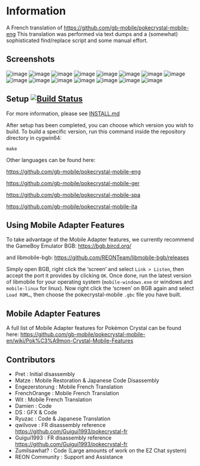 # Information
A French translation of https://github.com/gb-mobile/pokecrystal-mobile-eng
This translation was performed via text dumps and a (somewhat) sophisticated find/replace script and some manual effort.

## Screenshots

![image](https://github.com/user-attachments/assets/bde26dd9-6e74-4ad6-8780-249b5925557a)
![image](https://github.com/user-attachments/assets/d5bc2a8f-c9ec-420e-84ce-d5b326bcbf3a)
![image](https://github.com/user-attachments/assets/fa4b98d7-c56b-41ae-9d86-66a223dd8398)
![image](https://github.com/user-attachments/assets/db372ef0-f38e-4bf8-8b42-719c32603a43)
![image](https://github.com/user-attachments/assets/b7cc7848-d40c-429a-b55d-1051c558c48c)
![image](https://github.com/user-attachments/assets/c91d4ef5-897c-4ea8-801c-e7bb46cee588)
![image](https://github.com/user-attachments/assets/9fa78fdd-bdb8-4476-b470-d7e6f6dbac1e)
![image](https://github.com/user-attachments/assets/a8f55a27-1f6f-428a-b9f5-918e1d4e3347)
![image](https://github.com/user-attachments/assets/994e4f6f-6159-4b38-b46d-9481b73d3bb0)
![image](https://github.com/user-attachments/assets/15b63090-ef5d-4b0d-8e31-e363c8178fc5)
![image](https://github.com/user-attachments/assets/6aeca466-a593-4abe-ae32-4ce151e07b63)
![image](https://github.com/user-attachments/assets/06c0654b-bc3d-4232-9000-295dc5e694d2)
![image](https://github.com/user-attachments/assets/2abde9ae-f81a-4127-88ea-5ee12f8479bf)
![image](https://github.com/user-attachments/assets/7a66781d-de80-4fc9-a735-aed4cb8fba1a)
![image](https://github.com/user-attachments/assets/dba4da73-8a44-4b71-bb5d-b69d163a1275)




## Setup [![Build Status][ci-badge]][ci]

For more information, please see [INSTALL.md](INSTALL.md)

After setup has been completed, you can choose which version you wish to build.
To build a specific version, run this command inside the repository directory in cygwin64:

`make`


Other languages can be found here:

https://github.com/gb-mobile/pokecrystal-mobile-eng

https://github.com/gb-mobile/pokecrystal-mobile-ger

https://github.com/gb-mobile/pokecrystal-mobile-spa

https://github.com/gb-mobile/pokecrystal-mobile-ita

## Using Mobile Adapter Features

To take advantage of the Mobile Adapter features, we currently recommend the GameBoy Emulator BGB:
https://bgb.bircd.org/

and libmobile-bgb:
https://github.com/REONTeam/libmobile-bgb/releases

Simply open BGB, right click the ‘screen’ and select `Link > Listen`, then accept the port it provides by clicking `OK`.
Once done, run the latest version of libmobile for your operating system (`mobile-windows.exe` or windows and `mobile-linux` for linux).
Now right click the ‘screen’ on BGB again and select `Load ROM…`, then choose the pokecrystal-mobile `.gbc` file you have built.

## Mobile Adapter Features

A full list of Mobile Adapter features for Pokémon Crystal can be found here:
https://github.com/gb-mobile/pokecrystal-mobile-en/wiki/Pok%C3%A9mon-Crystal-Mobile-Features

## Contributors

- Pret           : Initial disassembly
- Matze          : Mobile Restoration & Japanese Code Disassembly
- Engezerstorung : Mobile French Translation
- FrenchOrange   : Mobile French Translation
- Wit            : Mobile French Translation
- Damien         : Code
- DS             : GFX & Code
- Ryuzac         : Code & Japanese Translation
- qwilvove       : FR disassembly reference https://github.com/Guigui1993/pokecrystal-fr
- Guigui1993     : FR disassembly reference https://github.com/Guigui1993/pokecrystal-fr
- Zumilsawhat?   : Code (Large amounts of work on the EZ Chat system)
- REON Community : Support and Assistance

[ci]: https://github.com/pret/pokecrystal/actions
[ci-badge]: https://github.com/pret/pokecrystal/actions/workflows/main.yml/badge.svg
